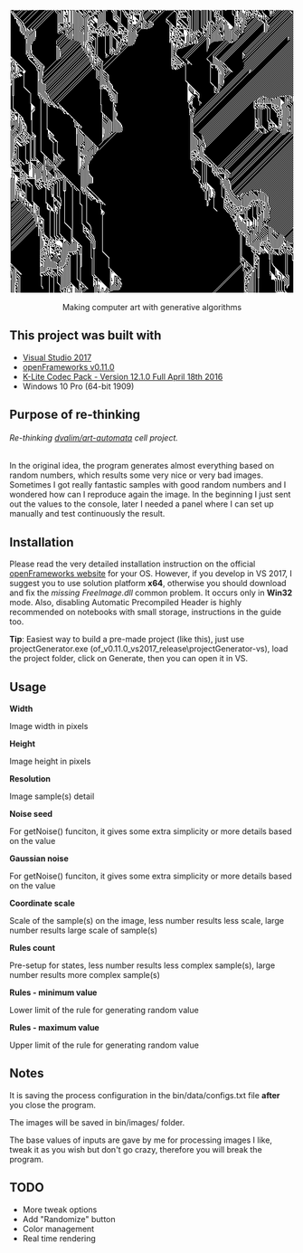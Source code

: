 <p align="center"><img src="https://raw.githubusercontent.com/gyetvaitamas/gen-art/master/bin/images/add875d4.jpg"></p>
<p align="center">Making computer art with generative algorithms</p>

## This project was built with
- [Visual Studio 2017](https://www.visualstudio.com/thank-you-downloading-visual-studio/?sku=Community&rel=15)
- [openFrameworks v0.11.0](https://openframeworks.cc/versions/v0.11.0/of_v0.11.0_vs2017_release.zip)
- [K-Lite Codec Pack - Version 12.1.0 Full April 18th 2016](http://filehippo.com/download_klite_codec_pack/67445/)
- Windows 10 Pro (64-bit 1909)

## Purpose of re-thinking
###### Re-thinking [dvalim/art-automata](https://github.com/dvalim/art-automata) _cell_ project.
In the original idea, the program generates almost everything based on random numbers, which results some very nice or very bad images. Sometimes I got really fantastic samples with good random numbers and I wondered how can I reproduce again the image. In the beginning I just sent out the values to the console, later I needed a panel where I can set up manually and test continuously the result.

## Installation
Please read the very detailed installation instruction on the official [openFrameworks website](https://openframeworks.cc/download/) for your OS. However, if you develop in VS 2017, I suggest you to use solution platform __x64__, otherwise you should download and fix the _missing FreeImage.dll_ common problem. It occurs only in __Win32__ mode. Also, disabling Automatic Precompiled Header is highly recommended on notebooks with small storage, instructions in the guide too.

__Tip__: Easiest way to build a pre-made project (like this), just use projectGenerator.exe (of_v0.11.0_vs2017_release\projectGenerator-vs), load the project folder, click on Generate, then you can open it in VS.

## Usage
__Width__

Image width in pixels


__Height__

Image height in pixels


__Resolution__

Image sample(s) detail


__Noise seed__

For getNoise() funciton, it gives some extra simplicity or more details based on the value


__Gaussian noise__

For getNoise() funciton, it gives some extra simplicity or more details based on the value


__Coordinate scale__

Scale of the sample(s) on the image, less number results less scale, large number results large scale of sample(s)


__Rules count__

Pre-setup for states, less number results less complex sample(s), large number results more complex sample(s)


__Rules - minimum value__

Lower limit of the rule for generating random value


__Rules - maximum value__

Upper limit of the rule for generating random value


## Notes
It is saving the process configuration in the bin/data/configs.txt file __after__ you close the program.

The images will be saved in bin/images/ folder.

The base values of inputs are gave by me for processing images I like, tweak it as you wish but don't go crazy, therefore you will break the program.

## TODO
- More tweak options
- Add "Randomize" button
- Color management
- Real time rendering
